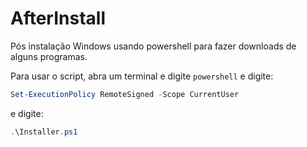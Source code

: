 # AfterInstall

Pós instalação Windows usando powershell para fazer downloads de alguns programas.

Para usar o script, abra um terminal e digite ```powershell``` e digite:

```powershell
Set-ExecutionPolicy RemoteSigned -Scope CurrentUser
``` 
e digite:

```powershell
.\Installer.ps1
```
